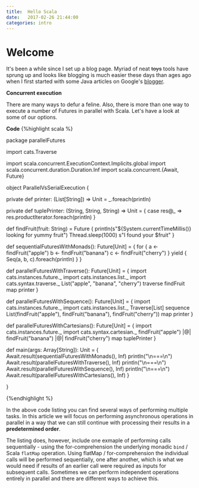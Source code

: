 ```yaml
---
title:  Hello Scala
date:   2017-02-26 21:44:00
categories: intro
---
```


# Welcome
It's been a while since I set up a blog page. Myriad of neat ~~toys~~ tools have sprung up and looks like blogging is much easier these days than ages ago when I first started with some Java articles on Google's [blogger](http://it-demystified.blogspot.co.uk/).

**Concurrent execution**

There are many ways to defur a feline. Also, there is more than one way to execute a number of Futures in parallel with Scala. Let's have a look at some of our options.



**Code**
{%highlight scala %}

package parallelFutures

import cats.Traverse

import scala.concurrent.ExecutionContext.Implicits.global
import scala.concurrent.duration.Duration.Inf
import scala.concurrent.{Await, Future}

object ParallelVsSerialExecution {

  private def printer: (List[String]) => Unit = _.foreach(println)

  private def tuplePrinter: (String, String, String) => Unit = {
    case res@_ => res.productIterator.foreach(println)
  }

  def findFruit(fruit: String) = Future {
    println(s"${System.currentTimeMillis()} looking for yummy fruit")
    Thread.sleep(1000)
    s"I found your $fruit"
  }

  def sequentialFuturesWithMonads(): Future[Unit] = {
    for {
      a <- findFruit("apple")
      b <- findFruit("banana")
      c <- findFruit("cherry")
    } yield {
      Seq(a, b, c).foreach(println)
    }
  }

  def parallelFuturesWithTraverse(): Future[Unit] = {
    import cats.instances.future._
    import cats.instances.list._
    import cats.syntax.traverse._
    List("apple", "banana", "cherry") traverse findFruit map printer
  }

  def parallelFuturesWithSequence(): Future[Unit] = {
    import cats.instances.future._
    import cats.instances.list._
    Traverse[List] sequence List(findFruit("apple"), findFruit("banana"), findFruit("cherry")) map printer
  }


  def parallelFuturesWithCartesians(): Future[Unit] = {
    import cats.instances.future._
    import cats.syntax.cartesian._
    findFruit("apple") |@| findFruit("banana") |@| findFruit("cherry") map tuplePrinter
  }

  def main(args: Array[String]): Unit = {
    Await.result(sequentialFuturesWithMonads(), Inf)
    println("\n===\n")
    Await.result(parallelFuturesWithTraverse(), Inf)
    println("\n===\n")
    Await.result(parallelFuturesWithSequence(), Inf)
    println("\n===\n")
    Await.result(parallelFuturesWithCartesians(), Inf)
  }

}

{%endhighlight %}


In the above code listing you can find several ways of performing multiple tasks.
In this article we will focus on performing asynchronous operations in parallel in a way that we can still continue with processing their results in a **predetermined order**.

The listing does, however, include one exmaple of performing calls sequentially - using the for-comprehension the underlying monadic `bind` / Scala `flatMap` operation. Using flatMap / for-comprehension the individual calls will be performed sequentially, one after another, which is what we would need if results of an earlier call were required as inputs for subsequent calls. Sometimes we can perform independent operations entirely in parallel and there are different ways to achieve this.

